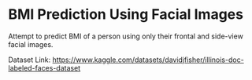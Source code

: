 # BMI Prediction Using Facial Images
Attempt to predict BMI of a person using only their frontal and side-view facial images.

Dataset Link: 
https://www.kaggle.com/datasets/davidjfisher/illinois-doc-labeled-faces-dataset
